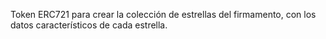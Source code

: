 Token ERC721 para crear la colección de estrellas del firmamento, con los datos característicos de cada estrella. 
